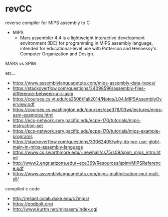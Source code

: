 # revCC

reverse compiler for MIPS assembly to C

* MIPS
  * Mars assembler 4.4 is a lightweight interactive development environment (IDE) for programming in MIPS assembly language,
    intended for educational-level use with Patterson and Hennessy's Computer Organization and Design.

MARS vs SPIM

etc...

* https://www.assemblylanguagetuts.com/mips-assembly-data-types/
* https://stackoverflow.com/questions/34098596/assembly-files-difference-between-a-s-asm
* https://courses.cs.vt.edu/cs2506/Fall2014/Notes/L04.MIPSAssemblyOverview.pdf
* https://courses.cs.washington.edu/courses/cse378/03wi/lectures/mips-asm-examples.html
* https://ecs-network.serv.pacific.edu/ecpe-170/tutorials/mips-instruction-set
* https://ecs-network.serv.pacific.edu/ecpe-170/tutorials/mips-example-programs
* https://stackoverflow.com/questions/33062405/why-do-we-use-globl-main-in-mips-assembly-language
* https://www.cs.swarthmore.edu/~newhall/cs75/s09/spim_mips_intro.html
* http://www2.engr.arizona.edu/~ece369/Resources/spim/MIPSReference.pdf
* https://www.assemblylanguagetuts.com/mips-multiplication-mul-mult-sll/

compiled c code

* http://reliant.colab.duke.edu/c2mips/
* https://godbolt.org/
* http://www.kurtm.net/mipsasm/index.cgi

